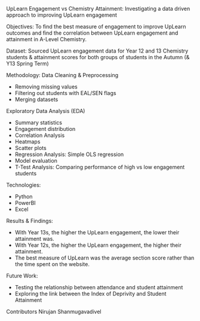 UpLearn Engagement vs Chemistry Attainment: Investigating a data driven approach to improving UpLearn engagement

Objectives: To find the best measure of engagement to improve UpLearn outcomes and find the correlation between UpLearn engagement and attainment in A-Level Chemistry.

Dataset: Sourced UpLearn engagement data for Year 12 and 13 Chemistry students & attainment scores for both groups of students in the Autumn (& Y13 Spring Term)

Methodology: 
Data Cleaning & Preprocessing
- Removing missing values
- Filtering out students with EAL/SEN flags
- Merging datasets

Exploratory Data Analysis (EDA)
- Summary statistics
- Engagement distribution
- Correlation Analysis
- Heatmaps
- Scatter plots
- Regression Analysis: Simple OLS regression
- Model evaluation
- T-Test Analysis: Comparing performance of high vs low engagement students

Technologies:
- Python
- PowerBI
- Excel

Results & Findings:
- With Year 13s, the higher the UpLearn engagement, the lower their attainment was.
- With Year 12s, the higher the UpLearn engagement, the higher their attainment.
- The best measure of UpLearn was the average section score rather than the time spent on the website.

Future Work:
- Testing the relationship between attendance and student attainment
- Exploring the link between the Index of Deprivity and Student Attainment

Contributors
Nirujan Shanmugavadivel
